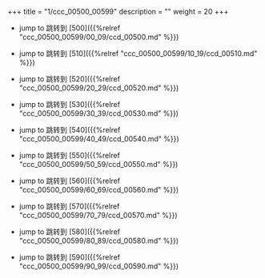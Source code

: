 +++
title = "1/ccc_00500_00599"
description = ""
weight = 20
+++

* jump to 跳转到 [500]({{%relref "ccc_00500_00599/00_09/ccd_00500.md" %}})

* jump to 跳转到 [510]({{%relref "ccc_00500_00599/10_19/ccd_00510.md" %}})

* jump to 跳转到 [520]({{%relref "ccc_00500_00599/20_29/ccd_00520.md" %}})

* jump to 跳转到 [530]({{%relref "ccc_00500_00599/30_39/ccd_00530.md" %}})

* jump to 跳转到 [540]({{%relref "ccc_00500_00599/40_49/ccd_00540.md" %}})

* jump to 跳转到 [550]({{%relref "ccc_00500_00599/50_59/ccd_00550.md" %}})

* jump to 跳转到 [560]({{%relref "ccc_00500_00599/60_69/ccd_00560.md" %}})

* jump to 跳转到 [570]({{%relref "ccc_00500_00599/70_79/ccd_00570.md" %}})

* jump to 跳转到 [580]({{%relref "ccc_00500_00599/80_89/ccd_00580.md" %}})

* jump to 跳转到 [590]({{%relref "ccc_00500_00599/90_99/ccd_00590.md" %}})

